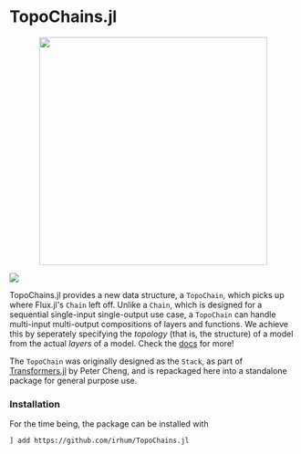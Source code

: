 # TopoChains.jl

<p align="center">
<img width="400px" src="https://raw.githubusercontent.com/irhum/TopoChains.jl/master/docs/src/assets/logo.png"/>
</p>

[![][docs-dev-img]][docs-dev-url]

TopoChains.jl provides a new data structure, a `TopoChain`, which picks up where Flux.jl's `Chain` left off. Unlike a `Chain`, which is designed for a sequential single-input single-output use case, a `TopoChain` can handle multi-input multi-output compositions of layers and functions. We achieve this by seperately specifying the *topology* (that is, the structure) of a model from the actual *layers* of a model. Check the [docs][docs-dev-url] for more!

The `TopoChain` was originally designed as the `Stack`, as part of [Transformers.jl](https://github.com/chengchingwen/Transformers.jl) by Peter Cheng, and is repackaged here into a standalone package for general purpose use.

### Installation

For the time being, the package can be installed with 
```
] add https://github.com/irhum/TopoChains.jl
```

[docs-dev-img]: https://img.shields.io/badge/docs-dev-blue.svg
[docs-dev-url]: https://irhum.github.io/TopoChains.jl/dev/
